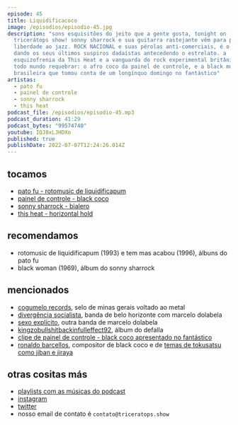 ```yaml
---
episode: 45
title: Liquidificacoco
image: /episodios/episodio-45.jpg
description: "sons esquisitões do jeito que a gente gosta, tonight on
  tricerátops show! sonny sharrock e sua guitarra rastejante vêm para proclamar
  liberdade ao jazz. ROCK NACIONAL e suas pérolas anti-comerciais, é o pato fu
  dando os seus últimos suspiros dadaístas antecedendo o estrelato. a
  esquizofrenia da This Heat e a vanguarda do rock experimental britânico. e pra
  todo mundo requebrar: o afro coco da painel de controle, e a black music
  brasileira que tomou conta de um longínquo domingo no fantástico"
artistas:
  - pato fu
  - painel de controle
  - sonny sharrock
  - this heat
podcast_file: /episodios/episodio-45.mp3
podcast_duration: 41:29
podcast_bytes: "99574740"
youtube: IQJ8xLJHDXo
published: true
publishDate: 2022-07-07T12:24:26.014Z
---
```

## tocamos
* [pato fu - rotomusic de liquidificapum](https://www.youtube.com/watch?v=fN9Htk__PgA)
* [painel de controle - black coco](https://www.youtube.com/watch?v=aXUmCPnfvek)
* [sonny sharrock - bialero](https://www.youtube.com/watch?v=yrTU6kmSAyc)
* [this heat - horizontal hold](https://www.youtube.com/watch?v=uXoTuSCi87E)

## recomendamos
* rotomusic de liquidificapum (1993) e tem mas acabou (1996), álbuns do pato fu
* black woman (1969), álbum do sonny sharrock

## mencionados
* [cogumelo records](https://cogumelorecords.loja2.com.br/), selo de minas gerais voltado ao metal
* [divergência socialista](https://open.spotify.com/artist/0k7EqkdicqiHOmqVe8m43X), banda de belo horizonte com marcelo dolabela
* [sexo explícito](https://pt.wikipedia.org/wiki/Sexo_Expl%C3%ADcito), outra banda de marcelo dolabela
* [kingzobullshitbackinfulleffect92](https://www.youtube.com/watch?v=QMSNGjvvki0), álbum do defalla
* [clipe de painel de controle - black coco apresentado no fantástico](https://www.youtube.com/watch?v=aXUmCPnfvek)
* [ronaldo barcellos](https://pt.wikipedia.org/wiki/Ronaldo_Barcellos), compositor de black coco e de [temas de tokusatsu como jiban e jiraya](https://marceloginnari.wixsite.com/tsbtokusatsu/ronaldobarcellos)

## otras cositas más
* [playlists com as músicas do podcast](https://www.triceratops.show/playlists/)
* [instagram](https://www.instagram.com/triceratops.show/)
* [twitter](https://twitter.com/TriceratopsShow/)
* nosso email de contato é `contato@triceratops.show`
